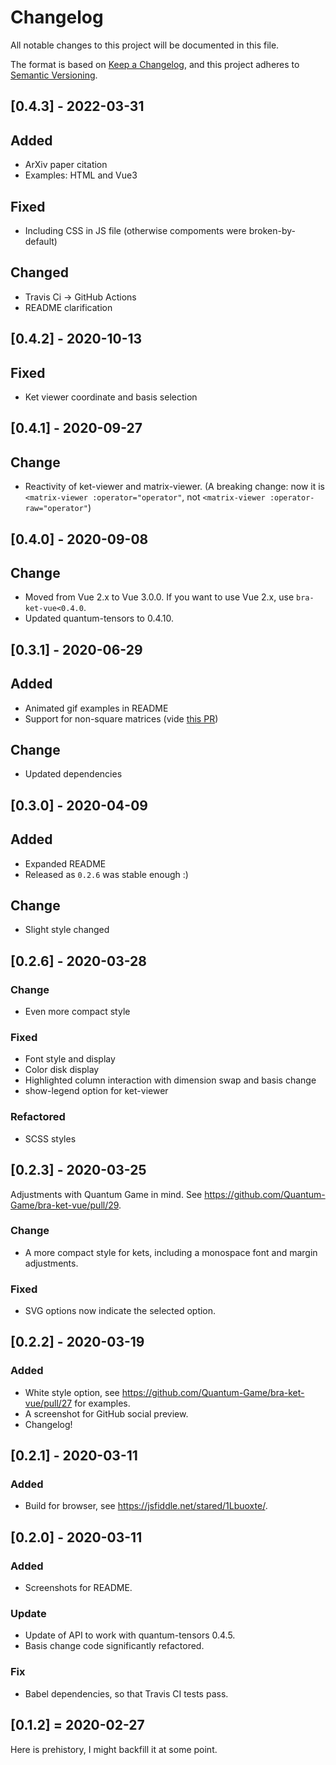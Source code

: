# Changelog

All notable changes to this project will be documented in this file.

The format is based on [Keep a Changelog](https://keepachangelog.com/en/1.0.0/),
and this project adheres to [Semantic Versioning](https://semver.org/spec/v2.0.0.html).


## [0.4.3] - 2022-03-31

## Added

* ArXiv paper citation
* Examples: HTML and Vue3

## Fixed

* Including CSS in JS file (otherwise compoments were broken-by-default)

## Changed

* Travis Ci -> GitHub Actions
* README clarification

## [0.4.2] - 2020-10-13

## Fixed

* Ket viewer coordinate and basis selection

## [0.4.1] - 2020-09-27

## Change

* Reactivity of ket-viewer and matrix-viewer. (A breaking change: now it is `<matrix-viewer :operator="operator"`, not `<matrix-viewer :operator-raw="operator"`)

## [0.4.0] - 2020-09-08

## Change

* Moved from Vue 2.x to Vue 3.0.0. If you want to use Vue 2.x, use `bra-ket-vue<0.4.0`.
* Updated quantum-tensors to 0.4.10.

## [0.3.1] - 2020-06-29

## Added

* Animated gif examples in README
* Support for non-square matrices (vide [this PR](https://github.com/Quantum-Game/bra-ket-vue/pull/40))

## Change

* Updated dependencies

## [0.3.0] - 2020-04-09

## Added

* Expanded README
* Released as `0.2.6` was stable enough :)

## Change

* Slight style changed

## [0.2.6] - 2020-03-28

### Change

* Even more compact style

### Fixed

* Font style and display
* Color disk display
* Highlighted column interaction with dimension swap and basis change
* show-legend option for ket-viewer

### Refactored

* SCSS styles

## [0.2.3] - 2020-03-25

Adjustments with Quantum Game in mind. See https://github.com/Quantum-Game/bra-ket-vue/pull/29.

### Change

- A more compact style for kets, including a monospace font and margin adjustments.

### Fixed

- SVG options now indicate the selected option.

## [0.2.2] - 2020-03-19

### Added

- White style option, see https://github.com/Quantum-Game/bra-ket-vue/pull/27 for examples.
- A screenshot for GitHub social preview.
- Changelog!

## [0.2.1] - 2020-03-11

### Added

- Build for browser, see https://jsfiddle.net/stared/1Lbuoxte/.

## [0.2.0] - 2020-03-11

### Added

- Screenshots for README.

### Update

- Update of API to work with quantum-tensors 0.4.5.
- Basis change code significantly refactored.

### Fix

- Babel dependencies, so that Travis CI tests pass.

## [0.1.2] = 2020-02-27

Here is prehistory, I might backfill it at some point.
